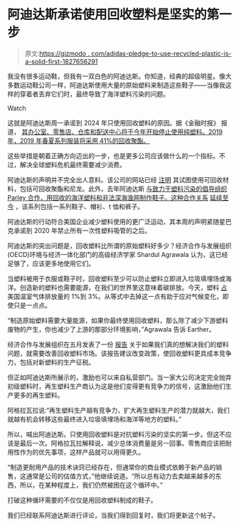 # 阿迪达斯承诺使用回收塑料是坚实的第一步

> 原文:[https://gizmodo . com/adidas-pledge-to-use-recycled-plastic-is-a-solid-first-1827656291](https://gizmodo.com/adidas-pledge-to-use-recycled-plastic-is-a-solid-first-1827656291)

我没有很多运动鞋，但我有一双白色的阿迪达斯。你知道，经典的超级明星。像大多数运动鞋公司一样，阿迪达斯使用大量的原始塑料来制造这些鞋子——当像我这样的穿着者丢弃它们时，最终导致了海洋塑料污染的问题。

Watch

这就是阿迪达斯周一承诺到 2024 年只使用回收塑料的原因。据《金融时报》 报道， [其办公室、零售店、仓库和配送中心将于今年开始停止使用纯塑料。2019 年，2019 年春夏系列服装将采用 41%的回收聚酯。](https://www.ft.com/content/73ca70d8-84e1-11e8-96dd-fa565ec55929)

这些举措是朝着正确方向迈出的一步，也是更多公司应该做什么的一个指标。不过，解决全球塑料危机最终需要减少消费。

阿迪达斯的声明并不完全出人意料。该公司的网站已经 [注明](https://www.adidas-group.com/en/sustainability/products/materials/#/recycled-polyester/) 其试图使用可回收材料，包括可回收聚酯和尼龙。此外，去年阿迪达斯 [与致力于塑料污染的倡导组织 Parley 合作，用回收的海洋塑料和非法深海渔网制作鞋子。这种合作关系](http://www.businessinsider.com/adidas-parley-outdoor-collection-sustainability-2018-5) [延续至今](https://www.adidas.com/us/parley?grid=true&cm_sp=SLOT-5_PARLEY_ADIDASPARLEY_HOME-_-FEATURE_FROM_THREAT-_-CTA-SHOP-ALL-PARLEY-PRODUCTS) ，该系列包括一系列鞋子、帽衫、t 恤和裤子。

阿迪达斯的行动符合美国企业减少塑料使用的更广泛运动，其本周的声明紧随星巴克承诺到 2020 年禁止所有一次性塑料吸管的之后。

阿迪达斯的突出问题是，回收塑料比所谓的原始塑料好多少？经济合作与发展组织(OECD)环境与经济一体化部门的高级经济学家 Shardul Agrawala 认为，这已经足够了，应该更多地使用它们。

当塑料被用于衣服或鞋子时，回收塑料至少可以防止塑料立即进入垃圾填埋场或海洋。创造新的塑料也需要能源，在我们的世界里这意味着碳排放。今天，塑料 [占](http://iopscience.iop.org/article/10.1088/1748-9326/aa60a7) 美国温室气体排放量的 1%到 3%。从等式中去掉这一点有助于应对气候变化，即使只是一点点。

“制造原始塑料需要大量能源，如果你最终使用回收塑料，那么除了减少下游塑料废物的产生，你也减少了上游的那部分环境影响，”Agrawala 告诉 Earther。

经济合作与发展组织在五月发表了一份 [报告](http://www.oecd.org/environment/governments-need-to-act-to-encourage-plastic-recycling-markets.htm) 关于如果我们真的想解决我们的塑料问题，就需要改善回收塑料市场。该报告建议改变政策，使回收塑料更具成本竞争力，包括对新塑料的生产征税。

但正如阿迪达斯所展示的，激励也可以来自私营部门。当一家大公司决定完全抛弃初级塑料时，再生塑料生产商认为这是他们变得更有竞争力的信号，这激励他们生产更多的再生塑料。

阿格拉瓦拉说:“再生塑料生产越有竞争力，扩大再生塑料生产的潜力就越大，我们就越有机会转移这些最终进入垃圾填埋场和海洋等地方的塑料。”

所以，喊出阿迪达斯。只使用回收塑料是对抗塑料污染的坚实的第一步。但这不应该是最后一次。阿格拉瓦拉解释说，减少总体消费量是另一回事。零售商应该把耐用性作为的优先事项，这样产品就可以用得更久。

“制造更耐用产品的技术诀窍已经存在，但通常你的商业模式依赖于新产品的销售，这通常是公司的估值方式，”他继续说道。“所以总有动力去卖越来越多的东西，所以，在某种程度上，我们仍然被困在这个循环中。”

打破这种循环需要的不仅仅是用回收塑料制成的鞋子。

我们已经联系阿迪达斯进行评论，当我们得到回复时，我们将更新这个帖子。